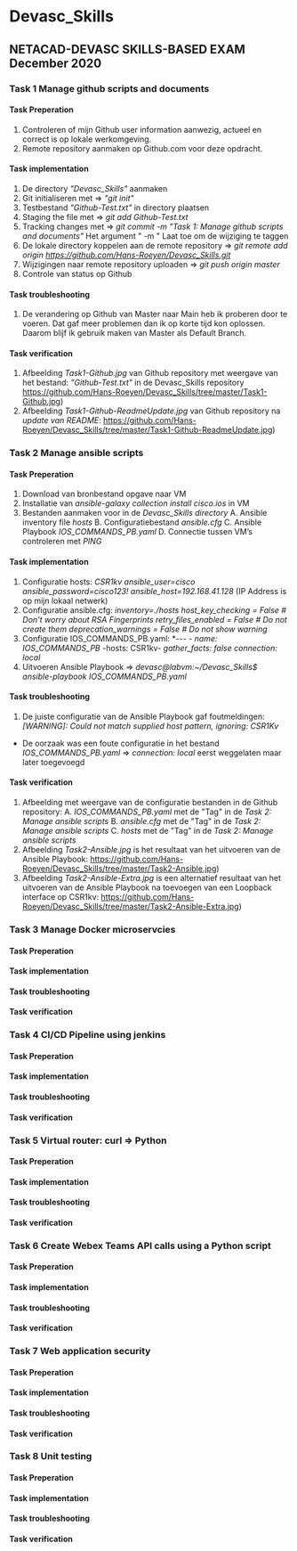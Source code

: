 # Devasc_Skills
## NETACAD-DEVASC SKILLS-BASED EXAM December 2020

### Task 1 Manage github scripts and documents

#### Task Preperation
  1. Controleren of mijn Github user information aanwezig, actueel en correct is op lokale werkomgeving.
  2. Remote repository aanmaken op Github.com voor deze opdracht.

#### Task implementation
  1. De directory *"Devasc_Skills"* aanmaken
  2. Git initialiseren met => *"git init"*
  3. Testbestand *"Github-Test.txt"* in directory plaatsen
  4. Staging the file met => *git add Github-Test.txt*
  5. Tracking changes met => *git commit -m "Task 1: Manage github scripts and documents"*
     Het argument " -m " Laat toe om de wijziging te taggen
  6. De lokale directory koppelen aan de remote repository => *git remote add origin https://github.com/Hans-Roeyen/Devasc_Skills.git*
  7. Wijzigingen naar remote repository uploaden => *git push origin master*
  8. Controle van status op Github

#### Task troubleshooting
  1. De verandering op Github van Master naar Main heb ik proberen door te voeren. Dat gaf meer problemen dan ik op korte tijd kon oplossen. Daarom blijf ik gebruik maken van Master als Default Branch.
  
#### Task verification
  1. Afbeelding *Task1-Github.jpg* van Github repository met weergave van het bestand: *"Github-Test.txt"* in de Devasc_Skills repository
  https://github.com/Hans-Roeyen/Devasc_Skills/tree/master/Task1-Github.jpg)
  2. Afbeelding *Task1-Github-ReadmeUpdate.jpg* van Github repository na *update van README*: https://github.com/Hans-Roeyen/Devasc_Skills/tree/master/Task1-Github-ReadmeUpdate.jpg)
  
### Task 2 Manage ansible scripts

#### Task Preperation
  1. Download van bronbestand opgave naar VM
  2. Installatie van *ansible-galaxy collection install cisco.ios* in VM
  3. Bestanden aanmaken voor in de *Devasc_Skills directory*
     A. Ansible inventory file *hosts*
     B. Configuratiebestand *ansible.cfg*
     C. Ansible Playbook *IOS_COMMANDS_PB.yaml*
     D. Connectie tussen VM’s controleren met *PING*

#### Task implementation
  1. Configuratie hosts: 
       *CSR1kv ansible_user=cisco ansible_password=cisco123! ansible_host=192.168.41.128* 
       (IP Address is op mijn lokaal netwerk)
  2. Configuratie ansible.cfg: 
       *inventory=./hosts*
       *host_key_checking = False # Don't worry about RSA Fingerprints*
       *retry_files_enabled = False # Do not create them*
       *deprecation_warnings = False # Do not show warning*
  3. Configuratie IOS_COMMANDS_PB.yaml:
       *---
        *- name: IOS_COMMANDS_PB*
        -hosts: CSR1kv-
        *gather_facts: false*
        *connection: local*
  4. Uitvoeren Ansible Playbook => *devasc@labvm:~/Devasc_Skills$ ansible-playbook IOS_COMMANDS_PB.yaml*

#### Task troubleshooting
  1. De juiste configuratie van de Ansible Playbook gaf foutmeldingen: *[WARNING]: Could not match supplied host pattern, ignoring: CSR1Kv*
  -  De oorzaak was een foute configuratie in het bestand *IOS_COMMANDS_PB.yaml* => *connection: local* eerst weggelaten maar later toegevoegd
  
#### Task verification
  1. Afbeelding met weergave van de configuratie bestanden in de Github repository:
  A. *IOS_COMMANDS_PB.yaml* met de "Tag" in de *Task 2: Manage ansible scripts*
  B. *ansible.cfg* met de "Tag" in de *Task 2: Manage ansible scripts*
  C. *hosts* met de "Tag" in de *Task 2: Manage ansible scripts*
  2. Afbeelding *Task2-Ansible.jpg* is het resultaat van het uitvoeren van de Ansible Playbook: https://github.com/Hans-Roeyen/Devasc_Skills/tree/master/Task2-Ansible.jpg)
  3. Afbeelding *Task2-Ansible-Extra.jpg* is een alternatief resultaat van het uitvoeren van de Ansible Playbook na toevoegen van een Loopback interface op CSR1kv: https://github.com/Hans-Roeyen/Devasc_Skills/tree/master/Task2-Ansible-Extra.jpg)
  
  
  ### Task 3 Manage Docker microservcies
  #### Task Preperation
  #### Task implementation
  #### Task troubleshooting
  #### Task verification
  
    
  ### Task 4 CI/CD Pipeline using jenkins
  #### Task Preperation
  #### Task implementation
  #### Task troubleshooting
  #### Task verification
  
      
  ### Task 5 Virtual router: curl => Python
  #### Task Preperation
  #### Task implementation
  #### Task troubleshooting
  #### Task verification

      
  ### Task 6 Create Webex Teams API calls using a Python script
  #### Task Preperation
  #### Task implementation
  #### Task troubleshooting
  #### Task verification
  
  
  ### Task 7 Web application security
  #### Task Preperation
  #### Task implementation
  #### Task troubleshooting
  #### Task verification
  
  
  ### Task 8 Unit testing
  #### Task Preperation
  #### Task implementation
  #### Task troubleshooting
  #### Task verification
